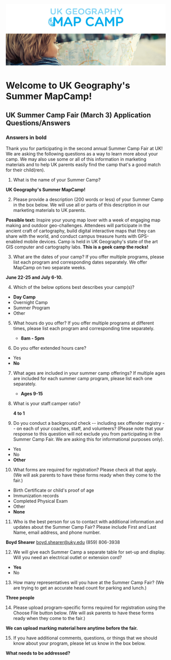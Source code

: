 ![alt text](https://raw.githubusercontent.com/boydx/MapCamp/master/MoreInfo/assets/MapCamp_Web_Header.jpg "UK Geography Summer MapCamp!")
# Welcome to UK Geography's Summer MapCamp! 

## UK Summer Camp Fair (March 3) Application Questions/Answers

### Answers in bold

Thank you for participating in the second annual Summer Camp Fair at UK!  We are asking the following questions as a way to learn more about your camp.  We may also use some or all of this information in marketing materials and to help UK parents easily find the camp that's a good match for their child(ren).

1. What is the name of your Summer Camp?

  **UK Geography's Summer MapCamp!**


2. Please provide a description (200 words or less) of your Summer Camp in the box below.  We will use all or parts of this description in our marketing materials to UK parents.

  **Possible text:** Inspire your young map lover with a week of engaging map making and outdoor geo-challenges. Attendees will participate in the ancient craft of cartography, build digital interactive maps that they can share with the world, and conduct campus treasure hunts with GPS-enabled mobile devices. Camp is held in UK Geography's state of the art GIS computer and cartography labs. **This is a geek camp the rocks!**


3. What are the dates of your camp? If you offer multiple programs, please list each program and corresponding dates separately. 
We offer MapCamp on two separate weeks.

  **June 22-25 and July 6-10.**

4. Which of the below options best describes your camp(s)?

  * **Day Camp** 
  * Overnight Camp 
  * Summer Program 
  * Other 


5. What hours do you offer? If you offer multiple programs at different times, please list each program and corresponding time separately. 

   * **8am - 5pm** 


6. Do you offer extended hours care?

  * Yes 
  * **No**


7. What ages are included in your summer camp offerings?  If multiple ages are included for each summer camp program, please list each one separately.

   * **Ages 9-15**

8. What is your staff:camper ratio?
   
   **4 to 1**


9. Do you conduct a background check -- including sex offender registry -- on each of your coaches, staff, and volunteers? (Please note that your response to this question will not exclude you from participating in the Summer Camp Fair.  We are asking this for informational purposes only).
	
  * Yes 
  * No 
  * **Other** 


10. What forms are required for registration? Please check all that apply. (We will ask parents to have these forms ready when they come to the fair.)
  
  * Birth Certificate or child's proof of age 
  * Immunization records 
  * Completed Physical Exam 
  * Other 
  * **None**

11. Who is the best person for us to contact with additional information and updates about the Summer Camp Fair? Please include First and Last Name, email address, and phone number.

   **Boyd Shearer** boyd.shearer@uky.edu (859) 806-3938 

12. We will give each Summer Camp a separate table for set-up and display.  Will you need an electrical outlet or extension cord?
	
  * **Yes** 
  * No 

13. How many representatives will you have at the Summer Camp Fair? (We are trying to get an accurate head count for parking and lunch.)

  **Three people** 

14. Please upload program-specific forms required for registration using the Choose File button below.  (We will ask parents to have these forms ready when they come to the fair.)

   **We can upload marking material here anytime before the fair.**

15. If you have additional comments, questions, or things that we should know about your program, please let us know in the box below.

   **What needs to be addressed?**
